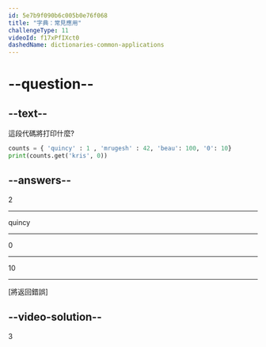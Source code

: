 ```yaml
---
id: 5e7b9f090b6c005b0e76f068
title: "字典：常見應用"
challengeType: 11
videoId: f17xPfIXct0
dashedName: dictionaries-common-applications
---
```


# --question--

## --text--

這段代碼將打印什麼?

```python
counts = { 'quincy' : 1 , 'mrugesh' : 42, 'beau': 100, '0': 10}
print(counts.get('kris', 0))
```

## --answers--

2

---

quincy

---

0

---

10

---

[將返回錯誤]

## --video-solution--

3
